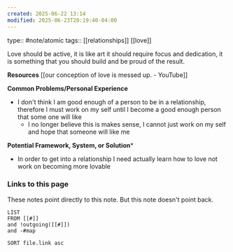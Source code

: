 ```yaml
---
created: 2025-06-22 13:14
modified: 2025-06-23T20:19:40-04:00
---
```

type:: #note/atomic
tags:: [[relationships]] [[love]]

Love should be active, it is like art it should require focus and dedication, it is something that you should build and be proud of the result.

**Resources**
[[our conception of love is messed up. - YouTube]]

**Common Problems/Personal Experience**
- I don't think I am good enough of a person to be in a relationship, therefore I must work on my self until I become a good enough person that some one will like
	- I no longer believe this is makes sense, I cannot just work on my self and hope that someone will like me

**Potential Framework, System, or Solution***
- In order to get into a relationship I need actually learn how to love not work on becoming more lovable
### Links to this page
These notes point directly to this note. But this note doesn't point back.
```dataview
LIST
FROM [[#]]
and !outgoing([[#]])
and -#map

SORT file.link asc
```
